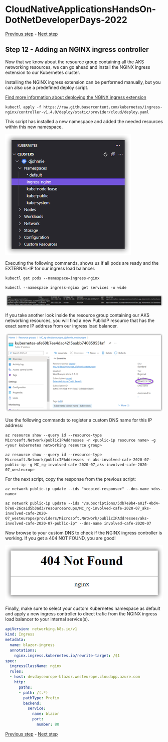 # CloudNativeApplicationsHandsOn-DotNetDeveloperDays-2022

[Previous step](../step-11/README.md) - [Next step](../step-13/README.md)

## Step 12 - Adding an NGINX ingress controller

Now that we know about the resource group containing all the AKS networking resources, we can go ahead and install the NGINX ingress extension to our Kubernetes cluster.

Installing the NGINX ingress extension can be performed manually, but you can also use a predefined deploy script.

[Find more information about deploying the NGINX ingress extension](https://kubernetes.github.io/ingress-nginx/deploy)

```
kubectl apply -f https://raw.githubusercontent.com/kubernetes/ingress-nginx/controller-v1.4.0/deploy/static/provider/cloud/deploy.yaml
```

This script has installed a new namespace and added the needed resources within this new namespace.

![dotnet new](sshot-70.png)

Executing the following commands, shows us if all pods are ready and the EXTERNAL-IP for our ingress load balancer.

```
kubectl get pods --namespace=ingress-nginx
```

```
kubectl --namespace ingress-nginx get services -o wide
```

![dotnet new](sshot-71.png)

If you take another look inside the resource group containing our AKS networking resources, you will find a new PublicIP resource that has the exact same IP address from our ingress load balancer.

![dotnet new](sshot-72.png)

Use the following commands to register a custom DNS name for this IP address:

```
az resource show --query id --resource-type Microsoft.Network/publicIPAddresses -n <public-ip resource name> -g <your kubernetes networking resource group>
```

```
az resource show --query id --resource-type Microsoft.Network/publicIPAddresses -n aks-involved-cafe-2020-07-public-ip -g MC_rg-involved-cafe-2020-07_aks-involved-cafe-2020-07_westeurope
```

For the next script, copy the response from the previous script:

```
az network public-ip update --ids "<copied-response>" --dns-name <dns-name>
```

```
az network public-ip update --ids "/subscriptions/5db7e9b4-a01f-4bd4-b7e8-26ca1d5b3ad3/resourceGroups/MC_rg-involved-cafe-2020-07_aks-involved-cafe-2020-07_westeurope/providers/Microsoft.Network/publicIPAddresses/aks-involved-cafe-2020-07-public-ip" --dns-name involved-cafe-2020-07
```

Now browse to your custom DNS to check if the NGINX ingress controller is working. If you get a 404 NOT FOUND, you are good!

![dotnet new](sshot-73.png)

Finally, make sure to select your custom Kubernetes namespace as default and apply a new ingress controller to direct trafic from the NGINX ingress load balancer to your internal service(s).

```yaml
apiVersion: networking.k8s.io/v1
kind: Ingress
metadata:
  name: blazor-ingress
  annotations:
    nginx.ingress.kubernetes.io/rewrite-target: /$1
spec:
  ingressClassName: nginx
  rules:
  - host: devdayseurope-blazor.westeurope.cloudapp.azure.com
    http:
      paths:
      - path: /(.*)
        pathType: Prefix
        backend:
          service:
            name: blazor
            port:
              number: 80
```

[Previous step](../step-11/README.md) - [Next step](../step-13/README.md)